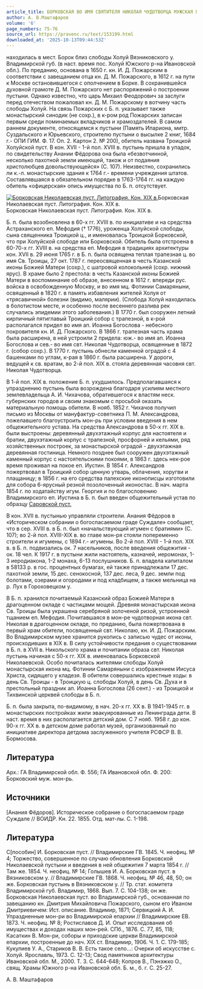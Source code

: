 ```yaml
---
article_title: БОРКОВСКАЯ ВО ИМЯ СВЯТИТЕЛЯ НИКОЛАЯ ЧУДОТВОРЦА МУЖСКАЯ ПУСТЫНЬ
author: А. В.Маштафаров
volume: '6'
page_numbers: 75-76
source_url: https://pravenc.ru/text/153199.html
downloaded_at: '2025-10-13T09:44:53Z'
---
```


находилась в мест. Борок близ слободы Холуй Вязниковского у. Владимирской губ. (в наст. время пос. Холуй Южского р-на Ивановской обл.). По преданию, основана в 1650 г. кн. И. Д. Пожарским в соответствии с завещанием отца кн. Д. М. Пожарского, в 1612 г. на пути к Москве остановившегося с ополчением в Борке. В сохранившейся духовной грамоте Д. М. Пожарского нет распоряжений о построении пустыни. Однако известно, что царь Михаил Феодорович за заслуги перед отечеством пожаловал кн. Д. М. Пожарскому в вотчину часть слободы Холуй. На связь Пожарских с Б. п. указывает также монастырский синодик (не сохр.), в к-ром род Пожарских записан первым среди поминаемых вкладчиков и храмоздателей. В самом раннем документе, относящемся к пустыни (Память Илариона, митр. Суздальского и Юрьевского, строителю пустыни о высылке 2 книг, 1684 г.- ОПИ ГИМ. Ф. 17. Оп. 2. Картон 2. № 200), обитель названа Троицкой Холуйской пуст. В кон. XVII - 1-й пол. XVIII в. пустынь пришла в упадок, по свидетельству Анании Фёдорова она была «безвотчинной, несколько пахотной земли имеющей, також и от подаяния христолюбцев довольствующейся» (С. 107). Неизвестно, сохранились ли к.-л. монастырские здания к 1764 г.- времени учреждения штатов. Составлявшаяся в обязательном порядке в 1763-1764 гг. на каждую обитель «офицерская» опись имущества по Б. п. отсутствует.

[![Борковская Николаевская пуст. Литография. Кон. XIX в.](https://pravenc.ru/data/956/459/1234/i200.jpg "Кликните для увеличения картинки")](https://pravenc.ru/data/956/459/1234/i400.jpg)Борковская Николаевская пуст. Литография. Кон. XIX в.  
Борковская Николаевская пуст. Литография. Кон. XIX в.

Б. п. была возобновлена в 60-х гг. XVIII в. по инициативе и на средства Астраханского еп. Мефодия († 1776), уроженца Холуйской слободы, сына священника Троицкой ц., и именовалась Троицкой Борковской, что при Холуйской слободе или Борковской. Обитель была отстроена в 60-70-х гг. XVIII в. на средства еп. Мефодия в традициях архитектуры кон. XVII в. 29 июня 1765 г. в Б. п. была освящена теплая трапезная ц. во имя Св. Троицы, 27 окт. 1787 г. переосвященная в честь Казанской иконы Божией Матери (сохр.), с шатровой колокольней (сохр. нижний ярус). В храме было 2 престола: в честь Казанской иконы Божией Матери в воспоминание об образе, внесенном в 1612 г. впереди рус. войска в освобожденную Москву, и во имя мц. Фотинии Самаряныни, освященный в 1820 г. в память избавления жителей Холуя от «трясавичной» болезни (видимо, малярии). (Слобода Холуй находилась в болотистом месте, и особенно после весеннего разлива рек случались эпидемии этого заболевания.) В 1770 г. был сооружен летний кирпичный пятиглавый Троицкий собор с трапезной, в к-рой располагался придел во имя ап. Иоанна Богослова - небесного покровителя кн. И. Д. Пожарского. В 1866 г. трапезная часть храма была расширена, в ней устроили 2 придела: юж.- во имя ап. Иоанна Богослова и сев.- во имя свт. Николая Чудотворца, освященные в 1872 г. (собор сохр.). В 1770 г. пустынь обнесли каменной оградой с 4 башенками по углам, к-рая в 1860 г. была расширена. У дороги, ведущей к св. вратам, во 2-й пол. XIX в. стояла деревянная часовня свт. Николая Чудотворца.

В 1-й пол. XIX в. положение Б. п. ухудшилось. Предполагавшаяся к упразднению пустынь была возрождена благодаря усилиям местного землевладельца А. И. Чихачова, обратившегося к властям неск. губернских городов и своим знакомым с просьбой оказать материальную помощь обители. В нояб. 1852 г. Чихачов получил письмо из Москвы от мануфактур-советника П. М. Александрова, пожелавшего благоустроить мон-рь при условии введения в нем общежительного устава. На средства Александрова в 50-х гг. XIX в. были выстроены: деревянный двухэтажный корпус для настоятеля и братии, двухэтажный корпус с трапезной, просфорней и кельями, ряд хозяйственных построек, за монастырской оградой - двухэтажная деревянная гостиница. Немного позднее был сооружен двухэтажный каменный корпус с настоятельскими покоями, в 1863 г. здесь нек-рое время проживал на покое еп. Иустин. В 1854 г. Александров пожертвовал в Троицкий собор ценную утварь, облачения, хоругви и плащаницу; в 1856 г. на его средства палехские иконописцы изготовили для собора 6-ярусный резной позолоченный иконостас. В нач. марта 1854 г. по ходатайству игум. Георгия и по благословению Владимирского еп. Иустина в Б. п. был введен общежительный устав по образцу [Саровской пуст.](<https://pravenc.ru/text/Саровская в честь Успения Пресвятой Богородицы муж  пустынь.html>)

В кон. XVII в. пустынью управляли строители. Анания Фёдоров в «Историческом собрании о богоспасаемом граде Суждале» сообщает, что в сер. XVIII в. в Б. п. был «начальствующий игумен с братиями» (С. 107); во 2-й пол. XVIII-XIX в. во главе мон-ря стояли попеременно строители и игумены, с 1894 г.- игумены. Во 2-й пол. XVIII - 1-й пол. XIX в. в Б. п. подвизались ок. 7 насельников, после введения общежития - ок. 18 чел. К 1917 г. в пустыни жили настоятель, казначей, иеромонах, 1-3 иеродиакона, 1-2 монаха, 6-13 послушников. Б. п. владела капиталом в 58133 р. в гос. процентных бумагах, ей также принадлежали 17 дес. пахотной земли, 15 дес. сенокосной, 137 дес. леса, 9 дес. земли под болотами, озерами и огородами и под кладбищем, а также мельница на р. Лух в Гороховецком у.

В Б. п. хранился почитаемый Казанский образ Божией Матери в драгоценном окладе с частицами мощей. Древняя монастырская икона Св. Троицы была украшена серебряной золоченой ризой, устроенной тщанием еп. Мефодия. Почитавшаяся в мон-ре чудотворная икона свт. Николая в драгоценном окладе, по преданию, была пожертвована в первый храм обители, посвященный свт. Николаю, кн. И. Д. Пожарским. Во Владимирском музее хранится рукопись с записью чудес от иконы, происходивших в XIX в. В силу устойчивости предания о существовании в Б. п. в XVII в. Никольского храма и почитании образа свт. Николая пустынь начиная с 50-х гг. XIX в. именовалась Борковской Николаевской. Особо почиталась жителями слободы Холуй монастырская икона мц. Фотинии Самаряныни с изображением Иисуса Христа, сидящего у кладезя. В обители совершались крестные ходы: в день Св. Троицы - в Троицкую ц. слободы Холуй, в день Св. Духа и в престольный праздник ап. Иоанна Богослова (26 сент.) - из Троицкой и Тихвинской церквей слободы в Б. п.

Б. п. была закрыта, по-видимому, в нач. 20-х гг. XX в. В 1941-1945 гг. в монастырских постройках жили эвакуированные из Ленинграда дети. В наст. время в них располагается детский дом. С 7 нояб. 1958 г. до кон. 90-х гг. XX в. в детском доме работал музей, организованный по инициативе директора детдома заслуженного учителя РСФСР В. В. Бормосова.

## Литература

Арх.: ГА Владимирской обл. Ф. 556; ГА Ивановской обл. Ф. 200: Борковский муж. мон-рь.

## Источники

[Анания Фёдоров]. Историческое собрание о богоспасаемом граде Суждале // ВОИДР. Кн. 22. 1855. Отд. мат-лы. С. 1-198.

## Литература

С[пособин] И. Борковская пуст. // Владимирские ГВ. 1845. Ч. неофиц. № 4; Торжество, совершенное по случаю обновления Борковской Николаевской пустыни и введения в ней общежития 7 марта 1854 г. // Там же. 1854. Ч. неофиц. № 14; Голышев И. А. Борковская пуст. в Вязниковском у. // Владимирские ГВ. 1868. Ч. неофиц. № 46, 48, 50; он же. Борковская пустынь в Вязниковском у. // Тр. стат. комитета Владимирской губ. Владимир, 1868. Вып. 7. С. 104-138; он же. Борковская Николаевская пуст. во Владимирской губ., основанная по завещанию кн. Дмитрия Михайловича Пожарского, сыном его Иваном Дмитриевичем: Ист. описание. Владимир, 1871; Сервицкий А. И. Упраздненные мон-ри во Владимирской епархии // Владимирские ЕВ. 1873. Ч. неофиц. № 8; Ростиславов Д. И. Опыт исследования об имуществах и доходах наших мон-рей. СПб., 1876. С. 77, 85, 118; Касаткин В. Мон-ри, соборы и приходские церкви Владимирской епархии, построенные до нач. XIX ст. Владимир, 1906. Ч. 1. С. 179-185; Кукулиев У. А., Стариков В. В. Есть такое село...: Очерки об искусстве с. Холуй. Ярославль, 1973. С. 12-13; Свод памятников архитектуры Ивановской обл. М., 2000. Т. 3. С. 644-648; Копров В., Пэнэжко О., свящ. Храмы Южного р-на Ивановской обл. Б. м., б. г. С. 25-27.

А. В.  Маштафаров
